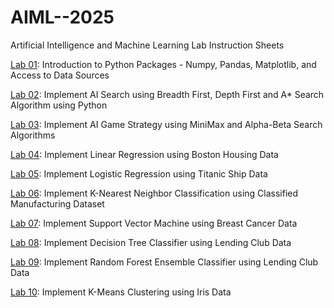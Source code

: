 # AIML--2025
Artificial Intelligence and Machine Learning Lab Instruction Sheets

[Lab 01](https://github.com/dhiren11lab/AIML--2025/blob/main/Untitled11.ipynb): Introduction to Python Packages - Numpy, Pandas, Matplotlib, and Access to Data Sources

[Lab 02](https://github.com/dhiren11lab/AIML--2025/blob/main/lab%202.ipynb): Implement AI Search using Breadth First, Depth First and A* Search Algorithm using Python

[Lab 03](https://github.com/dhiren11lab/AIML--2025/blob/main/Lab_3.ipynb): Implement AI Game Strategy using MiniMax and Alpha-Beta Search Algorithms

[Lab 04](): Implement Linear Regression using Boston Housing Data

[Lab 05](): Implement Logistic Regression using Titanic Ship Data

[Lab 06](): Implement K-Nearest Neighbor Classification using Classified Manufacturing Dataset

[Lab 07](): Implement Support Vector Machine using Breast Cancer Data

[Lab 08](): Implement Decision Tree Classifier using Lending Club Data

[Lab 09](): Implement Random Forest Ensemble Classifier using Lending Club Data

[Lab 10](): Implement K-Means Clustering using Iris Data
